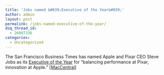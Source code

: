 ```yaml
---
title: 'Jobs named &#039;Executive of the Year&#039;'
author: admin
layout: post
permalink: /jobs-named-executive-of-the-year/
dsq_thread_id:
  - 26007336
categories:
  - Uncategorized
---
```

The San Francisco Business Times has named Apple and Pixar CEO Steve Jobs as its [Executive of the Year][1] for &#8220;balancing performance at Pixar, innovation at Apple.&#8221; [[MacCentral][2]]

 [1]: http://sanfrancisco.bizjournals.com/sanfrancisco/stories/2003/12/29/story1.html
 [2]: http://maccentral.macworld.com/